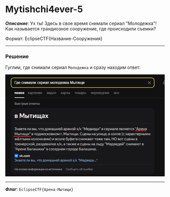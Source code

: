 # Mytishchi4ever-5

***Описание***: Ух ты! Здесь в свое время снимали сериал "Молодежка"! Как называется грандиозное сооружение, где происходили съемки?

Формат: EclipseCTF{Название-Сооружения}

---
### Решение

Гуглим, где снимали сериал `Молодежка` и сразу находим ответ:

![ScreenShot](../screenshots/Mytishchi4ever-5-1.png)

---

***Флаг***: `EclipseCTF{Арена-Мытищи}`